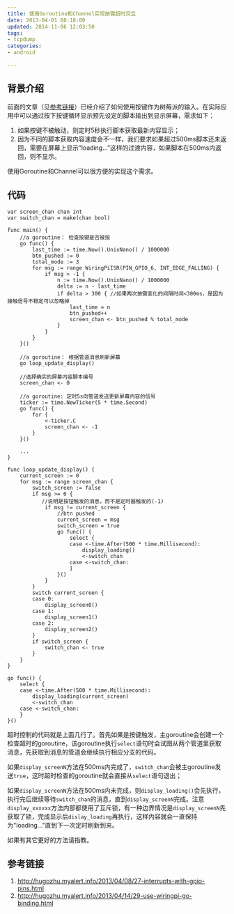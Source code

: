 ```yaml
---
title: 使用Goroutine和Channel实现按键超时交互
date: 2013-04-01 08:18:00
updated: 2014-11-06 12:03:50
tags: 
- tcpdump
categories: 
- android

---
```

## 背景介绍 ##
前面的文章（见[参考链接](#参考链接)）已经介绍了如何使用按键作为树莓派的输入。在实际应用中可以通过按下按键循环显示预先设定的脚本输出到显示屏幕，需求如下：

1. 如果按键不被触动，则定时5秒执行脚本获取最新内容显示；
2. 因为不同的脚本获取内容速度会不一样，我们要求如果超过500ms脚本还未返回，需要在屏幕上显示“loading…”这样的过渡内容，如果脚本在500ms内返回，则不显示。


<!--more-->


使用Goroutine和Channel可以很方便的实现这个需求。

## 代码  ##

```
var screen_chan chan int
var switch_chan = make(chan bool)

func main() {
	//a goroutine： 检查按键是否被按
	go func() {
		last_time := time.Now().UnixNano() / 1000000
		btn_pushed := 0
		total_mode := 3
		for msg := range WiringPiISR(PIN_GPIO_6, INT_EDGE_FALLING) {
			if msg > -1 {
				n := time.Now().UnixNano() / 1000000
				delta := n - last_time
				if delta > 300 { //如果两次按键变化的间隔时间<300ms，是因为接触信号不稳定可以忽略掉
					last_time = n
					btn_pushed++
					screen_chan <- btn_pushed % total_mode
				}
			}
		}
	}()

	//a goroutine： 根据管道消息刷新屏幕
	go loop_update_display()

	//选择确实的屏幕内容脚本编号
	screen_chan <- 0

	//a goroutine: 定时5s向管道发送更新屏幕内容的信号
	ticker := time.NewTicker(5 * time.Second)
	go func() {
		for {
			<-ticker.C
			screen_chan <- -1
		}
	}()
	
	...	
}

func loop_update_display() {
	current_screen := 0
	for msg := range screen_chan {
		switch_screen := false
		if msg >= 0 {
		   //说明是按钮触发的消息，而不是定时器触发的(-1)
			if msg != current_screen {
				//btn pushed
				current_screen = msg
				switch_screen = true
				go func() {
					select {
					case <-time.After(500 * time.Millisecond):
						display_loading()
						<-switch_chan
					case <-switch_chan:
					}
				}()
			}
		}
		switch current_screen {
		case 0:
			display_screen0()
		case 1:
			display_screen1()
		case 2:
			display_screen2()
		}
		if switch_screen {
			switch_chan <- true
		}
	}
}
```


```
go func() {
	select {
	case <-time.After(500 * time.Millisecond):
		display_loading(current_screen)
		<-switch_chan
	case <-switch_chan:
	}
}()
```

超时控制的代码就是上面几行了。首先如果是按键触发，主goroutine会创建一个检查超时的goroutine，该goroutine执行`select`语句时会试图从两个管道里获取消息，先获取到消息的管道会继续执行相应分支的代码。

如果`display_screenN`方法在500ms内完成了，`switch_chan`会被主goroutine发送`true`，这时超时检查的goroutine就会直接从`select`语句退出；

如果`display_screenN`方法在500ms内未完成，则`display_loading()`会先执行，执行完后继续等待`switch_chan`的消息，直到`display_screenN`完成。注意`display_xxxxxx`方法内部都使用了互斥锁，有一种边界情况是`display_screenN`先获取了锁，完成显示后`dislay_loading`再执行，这样内容就会一直保持为"loading…"直到下一次定时刷新到来。

如果有其它更好的方法请指教。

## 参考链接 ##

1. http://hugozhu.myalert.info/2013/04/08/27-interrupts-with-gpio-pins.html
2. http://hugozhu.myalert.info/2013/04/14/29-use-wiringpi-go-binding.html